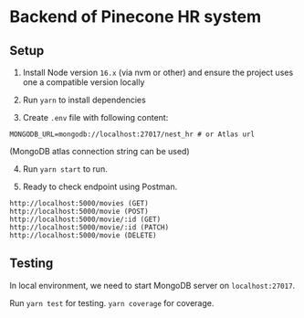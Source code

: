 # Backend of Pinecone HR system

## Setup

1. Install Node version `16.x` (via nvm or other) and ensure the project uses one a compatible version locally

2. Run `yarn` to install dependencies

3. Create `.env` file with following content:

```
MONGODB_URL=mongodb://localhost:27017/nest_hr # or Atlas url
```

(MongoDB atlas connection string can be used)

4. Run `yarn start` to run.

5. Ready to check endpoint using Postman.

```
http://localhost:5000/movies (GET)
http://localhost:5000/movie (POST)
http://localhost:5000/movie/:id (GET)
http://localhost:5000/movie/:id (PATCH)
http://localhost:5000/movie (DELETE)
```

## Testing

In local environment, we need to start MongoDB server on `localhost:27017`.

Run `yarn test` for testing.
`yarn coverage` for coverage.
